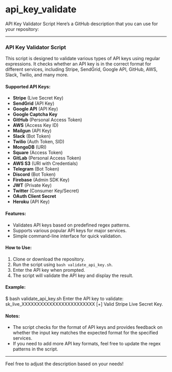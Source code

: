 # api_key_validate
API Key Validator Script
Here’s a GitHub description that you can use for your repository:

---

### API Key Validator Script

This script is designed to validate various types of API keys using regular expressions. It checks whether an API key is in the correct format for different services, including Stripe, SendGrid, Google API, GitHub, AWS, Slack, Twilio, and many more.

#### Supported API Keys:
- **Stripe** (Live Secret Key)
- **SendGrid** (API Key)
- **Google API** (API Key)
- **Google Captcha Key**
- **GitHub** (Personal Access Token)
- **AWS** (Access Key ID)
- **Mailgun** (API Key)
- **Slack** (Bot Token)
- **Twilio** (Auth Token, SID)
- **MongoDB** (URI)
- **Square** (Access Token)
- **GitLab** (Personal Access Token)
- **AWS S3** (URI with Credentials)
- **Telegram** (Bot Token)
- **Discord** (Bot Token)
- **Firebase** (Admin SDK Key)
- **JWT** (Private Key)
- **Twitter** (Consumer Key/Secret)
- **OAuth Client Secret**
- **Heroku** (API Key)

#### Features:
- Validates API keys based on predefined regex patterns.
- Supports various popular API keys for major services.
- Simple command-line interface for quick validation.

#### How to Use:
1. Clone or download the repository.
2. Run the script using `bash validate_api_key.sh`.
3. Enter the API key when prompted.
4. The script will validate the API key and display the result.

#### Example:

$ bash validate_api_key.sh
Enter the API key to validate: sk_live_XXXXXXXXXXXXXXXXXXXXXXXX
[+] Valid Stripe Live Secret Key.


#### Notes:
- The script checks for the format of API keys and provides feedback on whether the input key matches the expected format for the specified services.
- If you need to add more API key formats, feel free to update the regex patterns in the script.

---

Feel free to adjust the description based on your needs!
